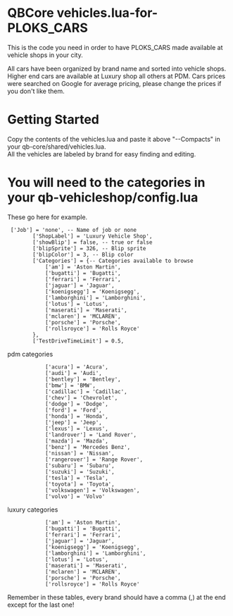 # QBCore vehicles.lua-for-PLOKS_CARS
This is the code you need in order to have PLOKS_CARS made available at vehicle shops in your city.

All cars have been organized by brand name and sorted into vehicle shops. Higher end cars are available at Luxury shop all others at PDM.
Cars prices were searched on Google for average pricing, please change the prices if you don't like them.


# Getting Started
Copy the contents of the vehicles.lua and paste it above  "--Compacts" in your qb-core/shared/vehicles.lua. </br>
All the vehicles are labeled by brand for easy finding and editing.


# You will need to the categories in your qb-vehicleshop/config.lua</br>

These go here for example.</br>
```
 ['Job'] = 'none', -- Name of job or none
        ['ShopLabel'] = 'Luxury Vehicle Shop',
        ['showBlip'] = false, -- true or false
        ['blipSprite'] = 326, -- Blip sprite
        ['blipColor'] = 3, -- Blip color
        ['Categories'] = {-- Categories available to browse
            ['am'] = 'Aston Martin',
            ['bugatti'] = 'Bugatti',
            ['ferrari'] = 'Ferrari',
            ['jaguar'] = 'Jaguar',
            ['koenigsegg'] = 'Koenigsegg',
            ['lamborghini'] = 'Lamborghini',
            ['lotus'] = 'Lotus',
            ['maserati'] = 'Maserati',
            ['mclaren'] = 'MCLAREN',
            ['porsche'] = 'Porsche',
            ['rollsroyce'] = 'Rolls Royce'
        },
        ['TestDriveTimeLimit'] = 0.5,
```

pdm categories </br>
```['Categories'] = {-- Categories available to browse
            ['acura'] = 'Acura',
            ['audi'] = 'Audi',
            ['bentley'] = 'Bentley',
            ['bmw'] = 'BMW',
            ['cadillac'] = 'Cadillac',
            ['chev'] = 'Chevrolet',
            ['dodge'] = 'Dodge',
            ['ford'] = 'Ford',
            ['honda'] = 'Honda',
            ['jeep'] = 'Jeep',
            ['lexus'] = 'Lexus',
            ['landrover'] = 'Land Rover',
            ['mazda'] = 'Mazda',
            ['benz'] = 'Mercedes Benz',
            ['nissan'] = 'Nissan',
            ['rangerover'] = 'Range Rover',
            ['subaru'] = 'Subaru',
            ['suzuki'] = 'Suzuki',
            ['tesla'] = 'Tesla',
            ['toyota'] = 'Toyota',
            ['volkswagen'] = 'Volkswagen',
            ['volvo'] = 'Volvo'
```                
luxury categories </br>
```['Categories'] = {-- Categories available to browse
            ['am'] = 'Aston Martin',
            ['bugatti'] = 'Bugatti',
            ['ferrari'] = 'Ferrari',
            ['jaguar'] = 'Jaguar',
            ['koenigsegg'] = 'Koenigsegg',
            ['lamborghini'] = 'Lamborghini',
            ['lotus'] = 'Lotus',
            ['maserati'] = 'Maserati',
            ['mclaren'] = 'MCLAREN',
            ['porsche'] = 'Porsche',
            ['rollsroyce'] = 'Rolls Royce'        
```
Remember in these tables, every brand should have a comma (,) at the end except for the last one!
